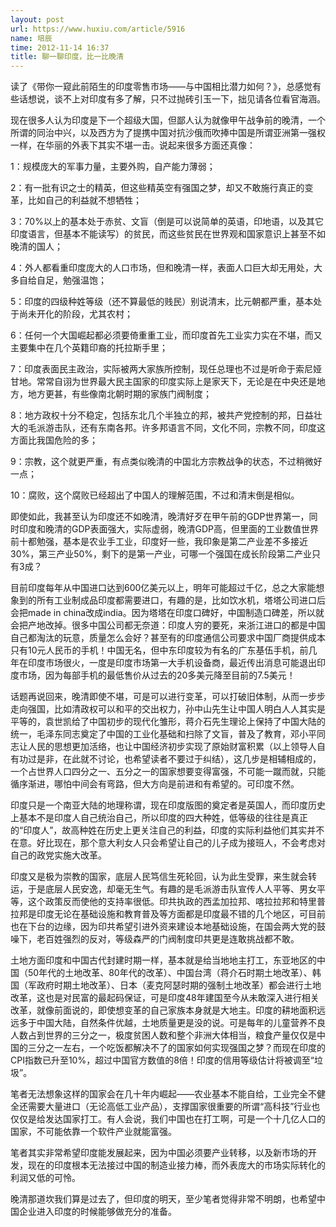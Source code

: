 ```yaml
---
layout: post
url: https://www.huxiu.com/article/5916
name: 培辰
time: 2012-11-14 16:37
title: 聊一聊印度，比一比晚清
---
```

读了《带你一窥此前陌生的印度零售市场——与中国相比潜力如何？》，总感觉有些话想说，谈不上对印度有多了解，只不过抛砖引玉一下，拙见请各位看官海涵。

现在很多人认为印度是下一个超级大国，但鄙人认为就像甲午战争前的晚清，一个所谓的同治中兴，以及西方为了提携中国对抗沙俄而吹捧中国是所谓亚洲第一强权一样，在华丽的外表下其实不堪一击。说起来很多方面还真像：

1：规模庞大的军事力量，主要外购，自产能力薄弱；

2：有一批有识之士的精英，但这些精英空有强国之梦，却又不敢施行真正的变革，比如自己的利益就不想牺牲；

3：70%以上的基本处于赤贫、文盲（倒是可以说简单的英语，印地语，以及其它印度语言，但基本不能读写）的贫民，而这些贫民在世界观和国家意识上甚至不如晚清的国人；

4：外人都看重印度庞大的人口市场，但和晚清一样，表面人口巨大却无用处，大多自给自足，勉强温饱；

5：印度的四级种姓等级（还不算最低的贱民）别说清末，比元朝都严重，基本处于尚未开化的阶段，尤其农村；

6：任何一个大国崛起都必须要倚重重工业，而印度首先工业实力实在不堪，而又主要集中在几个英籍印裔的托拉斯手里；

7：印度表面民主政治，实际被两大家族所控制，现任总理也不过是听命于索尼娅甘地。常常自诩为世界最大民主国家的印度实际上是家天下，无论是在中央还是地方，地方更甚，有些像南北朝时期的家族门阀制度；

8：地方政权十分不稳定，包括东北几个半独立的邦，被共产党控制的邦，日益壮大的毛派游击队，还有东南各邦。许多邦语言不同，文化不同，宗教不同，印度这方面比我国危险的多；

9：宗教，这个就更严重，有点类似晚清的中国北方宗教战争的状态，不过稍微好一点；

10：腐败，这个腐败已经超出了中国人的理解范围，不过和清末倒是相似。

即使如此，我甚至认为印度还不如晚清，晚清好歹在甲午前的GDP世界第一，同时印度和晚清的GDP表面强大，实际虚弱，晚清GDP高，但里面的工业数值世界前十都勉强，基本是农业手工业，印度好一些，我印象是第二产业差不多接近30%，第三产业50%，剩下的是第一产业，可哪一个强国在成长阶段第二产业只有3成？

目前印度每年从中国进口达到600亿美元以上，明年可能超过千亿，总之大家能想象到的所有工业制成品印度都需要进口，有趣的是，比如饮水机，塔塔公司进口后会把made in china改成india。因为塔塔在印度口碑好，中国制造口碑差，所以就会把产地改掉。很多中国公司都无奈道：印度人穷的要死，来浙江进口的都是中国自己都淘汰的玩意，质量怎么会好？甚至有的印度通信公司要求中国厂商提供成本只有10元人民币的手机！中国无名，但中东印度较为有名的广东基伍手机，前几年在印度市场很火，一度是印度市场第一大手机设备商，最近传出消息可能退出印度市场，因为每部手机的最低售价从过去的20多美元降至目前的7.5美元！

话题再说回来，晚清即使不堪，可是可以进行变革，可以打破旧体制，从而一步步走向强国，比如清政权可以和平的交出权力，孙中山先生让中国人明白人人其实是平等的，袁世凯给了中国初步的现代化雏形，蒋介石先生理论上保持了中国大陆的统一，毛泽东同志奠定了中国的工业化基础和扫除了文盲，普及了教育，邓小平同志让人民的思想更加活络，也让中国经济初步实现了原始财富积累（以上领导人自有功过是非，在此就不讨论，也希望读者不要过于纠结），这几步是相辅相成的，一个占世界人口四分之一、五分之一的国家想要变得富强，不可能一蹴而就，只能循序渐进，哪怕中间会有弯路，但大方向是前进和有希望的。可印度不然。

印度只是一个南亚大陆的地理称谓，现在印度版图的奠定者是英国人，而印度历史上基本不是印度人自己统治自己，所以印度的四大种姓，低等级的往往是真正的“印度人”，故高种姓在历史上更关注自己的利益，印度的实际利益他们其实并不在意。好比现在，那个意大利女人只会希望让自己的儿子成为接班人，不会考虑对自己的政党实施大改革。

印度又是极为崇教的国家，底层人民笃信生死轮回，认为此生受罪，来生就会转运，于是底层人民安逸，却毫无生气。有趣的是毛派游击队宣传人人平等、男女平等，这个政策反而使他的支持率很低。印共执政的西孟加拉邦、喀拉拉邦和特里普拉邦是印度无论在基础设施和教育普及等方面都是印度最不错的几个地区，可目前也在下台的边缘，因为印共希望引进外资来建设本地基础设施，在国会两大党的鼓噪下，老百姓强烈的反对，等级森严的门阀制度印共更是连敢挑战都不敢。

土地方面印度和中国古代封建时期一样，基本就是给当地地主打工，东亚地区的中国（50年代的土地改革、80年代的改革）、中国台湾（蒋介石时期土地改革）、韩国（军政府时期土地改革）、日本（麦克阿瑟时期的强制土地改革）都会进行土地改革，这也是对民富的最起码保证，可是印度48年建国至今从未敢深入进行相关改革，就像前面说的，即使想变革的自己家族本身就是大地主。印度的耕地面积远远多于中国大陆，自然条件优越，土地质量更是没的说。可是每年的儿童营养不良人数占到世界的三分之一，极度贫困人数和整个非洲大体相当，粮食产量仅仅是中国的三分之一左右，一个吃饭都解决不了的国家如何实现强国之梦？而现在印度的CPI指数已升至10%，超过中国官方数值的8倍！印度的信用等级估计将被调至“垃圾”。

笔者无法想象这样的国家会在几十年内崛起——农业基本不能自给，工业完全不健全还需要大量进口（无论高低工业产品），支撑国家很重要的所谓“高科技”行业也仅仅是给发达国家打工。有人会说，我们中国也在打工啊，可是一个十几亿人口的国家，不可能依靠一个软件产业就能富强。

笔者其实非常希望印度能发展起来，因为中国必须要产业转移，以及新市场的开发，现在的印度根本无法接过中国的制造业接力棒，而外表庞大的市场实际转化的利润又低的可怜。

晚清那道坎我们算是过去了，但印度的明天，至少笔者觉得非常不明朗，也希望中国企业进入印度的时候能够做充分的准备。

